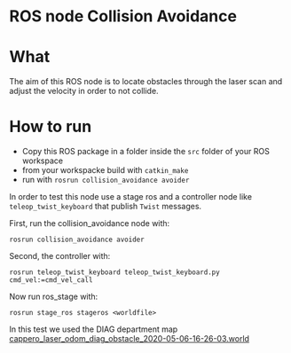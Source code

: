 # ROS node Collision Avoidance 

# What

The aim of this ROS node is to locate obstacles through the laser scan and adjust the velocity 
in order to not collide.


# How to run 

* Copy this ROS package in a folder inside the `src` folder of your ROS workspace
* from your workspacke build with `catkin_make`
* run with `rosrun collision_avoidance avoider`


In order to test this node use a stage ros and a controller node like `teleop_twist_keyboard` that publish `Twist` messages. 


First, run the collision_avoidance node with:

```
rosrun collision_avoidance avoider
```
Second, the controller with:
```
rosrun teleop_twist_keyboard teleop_twist_keyboard.py cmd_vel:=cmd_vel_call
```
Now run ros_stage with:

```
rosrun stage_ros stageros <worldfile>
```
In this test we used the DIAG department  map [cappero_laser_odom_diag_obstacle_2020-05-06-16-26-03.world](https://gitlab.com//grisetti/labiagi_2020_21/-/raw/master/workspaces/srrg2_labiagi/src/srrg2_navigation_2d/config/cappero_laser_odom_diag_obstacle_2020-05-06-16-26-03.world?inline=false)





